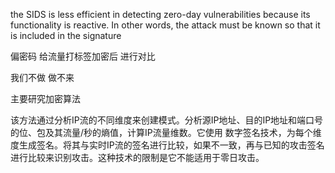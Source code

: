the SIDS is less efficient in detecting zero-day vulnerabilities
because its functionality is reactive. In other words, the attack must be known so that it is included in the signature


偏密码
给流量打标签加密后 进行对比

我们不做
做不来


主要研究加密算法



该方法通过分析IP流的不同维度来创建模式。分析源IP地址、目的IP地址和端口号的位、包及其流量/秒的熵值，计算IP流量维数。它使用
数字签名技术，为每个维度生成签名。将其与实时IP流的签名进行比较，如果不一致，再与已知的攻击签名进行比较来识别攻击。这种技术的限制是它不能适用于零日攻击。